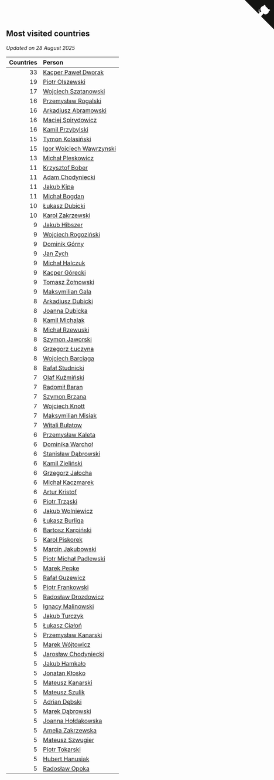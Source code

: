 ## Most visited countries

*Updated on 28 August 2025*

| Countries | Person |
| ---: | :--- |
| 33 | [Kacper Paweł Dworak](https://www.worldcubeassociation.org/persons/2020DWOR01) |
| 19 | [Piotr Olszewski](https://www.worldcubeassociation.org/persons/2013OLSZ02) |
| 17 | [Wojciech Szatanowski](https://www.worldcubeassociation.org/persons/2011SZAT01) |
| 16 | [Przemysław Rogalski](https://www.worldcubeassociation.org/persons/2013ROGA02) |
| 16 | [Arkadiusz Abramowski](https://www.worldcubeassociation.org/persons/2014ABRA01) |
| 16 | [Maciej Spirydowicz](https://www.worldcubeassociation.org/persons/2020SPIR01) |
| 16 | [Kamil Przybylski](https://www.worldcubeassociation.org/persons/2016PRZY01) |
| 15 | [Tymon Kolasiński](https://www.worldcubeassociation.org/persons/2016KOLA02) |
| 15 | [Igor Wojciech Wawrzynski](https://www.worldcubeassociation.org/persons/2019WAWR01) |
| 13 | [Michał Pleskowicz](https://www.worldcubeassociation.org/persons/2009PLES01) |
| 11 | [Krzysztof Bober](https://www.worldcubeassociation.org/persons/2013BOBE01) |
| 11 | [Adam Chodyniecki](https://www.worldcubeassociation.org/persons/2017CHOD02) |
| 11 | [Jakub Kipa](https://www.worldcubeassociation.org/persons/2010KIPA01) |
| 11 | [Michał Bogdan](https://www.worldcubeassociation.org/persons/2012BOGD01) |
| 10 | [Łukasz Dubicki](https://www.worldcubeassociation.org/persons/2018DUBI01) |
| 10 | [Karol Zakrzewski](https://www.worldcubeassociation.org/persons/2014ZAKR01) |
| 9 | [Jakub Hibszer](https://www.worldcubeassociation.org/persons/2018HIBS01) |
| 9 | [Wojciech Rogoziński](https://www.worldcubeassociation.org/persons/2019ROGO04) |
| 9 | [Dominik Górny](https://www.worldcubeassociation.org/persons/2015GORN01) |
| 9 | [Jan Zych](https://www.worldcubeassociation.org/persons/2014ZYCH01) |
| 9 | [Michał Halczuk](https://www.worldcubeassociation.org/persons/2006HALC01) |
| 9 | [Kacper Górecki](https://www.worldcubeassociation.org/persons/2021GORE01) |
| 9 | [Tomasz Żołnowski](https://www.worldcubeassociation.org/persons/2005ZOLN01) |
| 9 | [Maksymilian Gala](https://www.worldcubeassociation.org/persons/2022GALA01) |
| 8 | [Arkadiusz Dubicki](https://www.worldcubeassociation.org/persons/2023DUBI01) |
| 8 | [Joanna Dubicka](https://www.worldcubeassociation.org/persons/2018DUBI04) |
| 8 | [Kamil Michalak](https://www.worldcubeassociation.org/persons/2016MICH01) |
| 8 | [Michał Rzewuski](https://www.worldcubeassociation.org/persons/2014RZEW01) |
| 8 | [Szymon Jaworski](https://www.worldcubeassociation.org/persons/2021JAWO01) |
| 8 | [Grzegorz Łuczyna](https://www.worldcubeassociation.org/persons/2005LUCZ01) |
| 8 | [Wojciech Barciaga](https://www.worldcubeassociation.org/persons/2013BARC03) |
| 8 | [Rafał Studnicki](https://www.worldcubeassociation.org/persons/2005STUD01) |
| 7 | [Olaf Kuźmiński](https://www.worldcubeassociation.org/persons/2018KUZM02) |
| 7 | [Radomił Baran](https://www.worldcubeassociation.org/persons/2020BARA02) |
| 7 | [Szymon Brzana](https://www.worldcubeassociation.org/persons/2017BRZA01) |
| 7 | [Wojciech Knott](https://www.worldcubeassociation.org/persons/2011KNOT01) |
| 7 | [Maksymilian Misiak](https://www.worldcubeassociation.org/persons/2017MISI01) |
| 7 | [Witali Bułatow](https://www.worldcubeassociation.org/persons/2015BUAT01) |
| 6 | [Przemysław Kaleta](https://www.worldcubeassociation.org/persons/2012KALE01) |
| 6 | [Dominika Warchoł](https://www.worldcubeassociation.org/persons/2021WARC01) |
| 6 | [Stanisław Dąbrowski](https://www.worldcubeassociation.org/persons/2016DABR03) |
| 6 | [Kamil Zieliński](https://www.worldcubeassociation.org/persons/2008ZIEL01) |
| 6 | [Grzegorz Jałocha](https://www.worldcubeassociation.org/persons/2012JALO01) |
| 6 | [Michał Kaczmarek](https://www.worldcubeassociation.org/persons/2021KACZ01) |
| 6 | [Artur Kristof](https://www.worldcubeassociation.org/persons/2012KRIS12) |
| 6 | [Piotr Trząski](https://www.worldcubeassociation.org/persons/2012TRZA01) |
| 6 | [Jakub Wolniewicz](https://www.worldcubeassociation.org/persons/2012WOLN01) |
| 6 | [Łukasz Burliga](https://www.worldcubeassociation.org/persons/2013BURL01) |
| 6 | [Bartosz Karpiński](https://www.worldcubeassociation.org/persons/2019KARP03) |
| 5 | [Karol Piskorek](https://www.worldcubeassociation.org/persons/2021PISK01) |
| 5 | [Marcin Jakubowski](https://www.worldcubeassociation.org/persons/2007JAKU01) |
| 5 | [Piotr Michał Padlewski](https://www.worldcubeassociation.org/persons/2008PADL01) |
| 5 | [Marek Pepke](https://www.worldcubeassociation.org/persons/2008PEPK01) |
| 5 | [Rafał Guzewicz](https://www.worldcubeassociation.org/persons/2006GUZE01) |
| 5 | [Piotr Frankowski](https://www.worldcubeassociation.org/persons/2006FRAN01) |
| 5 | [Radosław Drozdowicz](https://www.worldcubeassociation.org/persons/2012DROZ02) |
| 5 | [Ignacy Malinowski](https://www.worldcubeassociation.org/persons/2021MALI02) |
| 5 | [Jakub Turczyk](https://www.worldcubeassociation.org/persons/2022TURC02) |
| 5 | [Łukasz Ciałoń](https://www.worldcubeassociation.org/persons/2005CIAL02) |
| 5 | [Przemysław Kanarski](https://www.worldcubeassociation.org/persons/2019KANA04) |
| 5 | [Marek Wójtowicz](https://www.worldcubeassociation.org/persons/2008WOJT01) |
| 5 | [Jarosław Chodyniecki](https://www.worldcubeassociation.org/persons/2018CHOD01) |
| 5 | [Jakub Hamkało](https://www.worldcubeassociation.org/persons/2018HAMK01) |
| 5 | [Jonatan Kłosko](https://www.worldcubeassociation.org/persons/2013KOSK01) |
| 5 | [Mateusz Kanarski](https://www.worldcubeassociation.org/persons/2017KANA04) |
| 5 | [Mateusz Szulik](https://www.worldcubeassociation.org/persons/2017SZUL01) |
| 5 | [Adrian Dębski](https://www.worldcubeassociation.org/persons/2017DEBS01) |
| 5 | [Marek Dąbrowski](https://www.worldcubeassociation.org/persons/2016DABR02) |
| 5 | [Joanna Hołdakowska](https://www.worldcubeassociation.org/persons/2016HOLD04) |
| 5 | [Amelia Zakrzewska](https://www.worldcubeassociation.org/persons/2012ZAKR01) |
| 5 | [Mateusz Szwugier](https://www.worldcubeassociation.org/persons/2014SZWU01) |
| 5 | [Piotr Tokarski](https://www.worldcubeassociation.org/persons/2013TOKA01) |
| 5 | [Hubert Hanusiak](https://www.worldcubeassociation.org/persons/2013HANU01) |
| 5 | [Radosław Opoka](https://www.worldcubeassociation.org/persons/2013OPOK01) |


<a href="https://github.com/maxidragon/wca_statistics_pl" class="github-corner" aria-label="View source on Github"><svg width="80" height="80" viewBox="0 0 250 250" style="fill:#151513; color:#fff; position: absolute; top: 0; border: 0; right: 0;" aria-hidden="true"><path d="M0,0 L115,115 L130,115 L142,142 L250,250 L250,0 Z"></path><path d="M128.3,109.0 C113.8,99.7 119.0,89.6 119.0,89.6 C122.0,82.7 120.5,78.6 120.5,78.6 C119.2,72.0 123.4,76.3 123.4,76.3 C127.3,80.9 125.5,87.3 125.5,87.3 C122.9,97.6 130.6,101.9 134.4,103.2" fill="currentColor" style="transform-origin: 130px 106px;" class="octo-arm"></path><path d="M115.0,115.0 C114.9,115.1 118.7,116.5 119.8,115.4 L133.7,101.6 C136.9,99.2 139.9,98.4 142.2,98.6 C133.8,88.0 127.5,74.4 143.8,58.0 C148.5,53.4 154.0,51.2 159.7,51.0 C160.3,49.4 163.2,43.6 171.4,40.1 C171.4,40.1 176.1,42.5 178.8,56.2 C183.1,58.6 187.2,61.8 190.9,65.4 C194.5,69.0 197.7,73.2 200.1,77.6 C213.8,80.2 216.3,84.9 216.3,84.9 C212.7,93.1 206.9,96.0 205.4,96.6 C205.1,102.4 203.0,107.8 198.3,112.5 C181.9,128.9 168.3,122.5 157.7,114.1 C157.9,116.9 156.7,120.9 152.7,124.9 L141.0,136.5 C139.8,137.7 141.6,141.9 141.8,141.8 Z" fill="currentColor" class="octo-body"></path></svg></a><style>.github-corner:hover .octo-arm{animation:octocat-wave 560ms ease-in-out}@keyframes octocat-wave{0%,100%{transform:rotate(0)}20%,60%{transform:rotate(-25deg)}40%,80%{transform:rotate(10deg)}}@media (max-width:500px){.github-corner:hover .octo-arm{animation:none}.github-corner .octo-arm{animation:octocat-wave 560ms ease-in-out}}</style>
